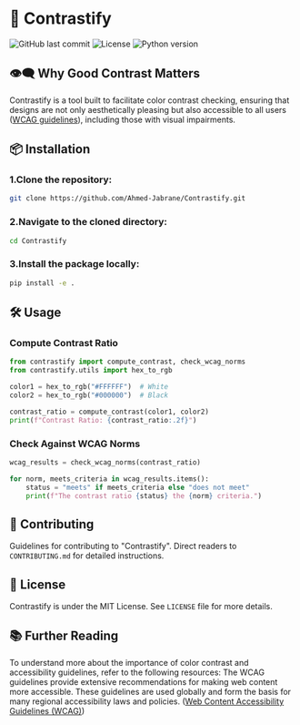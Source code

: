 # 🎨 Contrastify
![GitHub last commit](https://img.shields.io/github/last-commit/Ahmed-Jabrane/Contrastify)
![License](https://img.shields.io/badge/license-MIT-green)
![Python version](https://img.shields.io/badge/python-3.8%2B-blue)


## 👁️‍🗨️ Why Good Contrast Matters

Contrastify is a tool built to facilitate color contrast checking, ensuring that designs are not only aesthetically pleasing but also accessible to all users ([WCAG guidelines](https://www.w3.org/WAI/standards-guidelines/wcag/)), including those with visual impairments.


## 📦 Installation

### 1.Clone the repository:

```bash
git clone https://github.com/Ahmed-Jabrane/Contrastify.git
```
### 2.Navigate to the cloned directory:

```bash
cd Contrastify
```

### 3.Install the package locally:
```bash
pip install -e .
```

## 🛠️ Usage

### Compute Contrast Ratio
```python
from contrastify import compute_contrast, check_wcag_norms
from contrastify.utils import hex_to_rgb

color1 = hex_to_rgb("#FFFFFF")  # White
color2 = hex_to_rgb("#000000")  # Black

contrast_ratio = compute_contrast(color1, color2)
print(f"Contrast Ratio: {contrast_ratio:.2f}")

```

### Check Against WCAG Norms
```python
wcag_results = check_wcag_norms(contrast_ratio)

for norm, meets_criteria in wcag_results.items():
    status = "meets" if meets_criteria else "does not meet"
    print(f"The contrast ratio {status} the {norm} criteria.")

```

## 🤝 Contributing

Guidelines for contributing to "Contrastify". Direct readers to `CONTRIBUTING.md` for detailed instructions.

## 📄 License

Contrastify is under the MIT License. See `LICENSE` file for more details.

## 📚 Further Reading
To understand more about the importance of color contrast and accessibility guidelines, refer to the following resources:
The WCAG guidelines provide extensive recommendations for making web content more accessible. These guidelines are used globally and form the basis for many regional accessibility laws and policies. ([Web Content Accessibility Guidelines (WCAG)](https://www.w3.org/WAI/standards-guidelines/wcag/))
